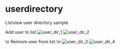 # userdirectory
LIstview user directory sample

Add user to list
![user_dir_1](https://github.com/user-attachments/assets/284ef7c9-c945-4f69-b01f-4b3c49815a95)
![user_dir_2](https://github.com/user-attachments/assets/84252652-d34c-40b8-95a5-4933d8134925)

\n Remove user from list \n
![user_dir_3](https://github.com/user-attachments/assets/3b0f11f9-4910-4f83-90d9-f27ce8b2204d)
![user_dir_4](https://github.com/user-attachments/assets/54dfdb7f-eec2-43a5-a04f-b918ba26cec2)
